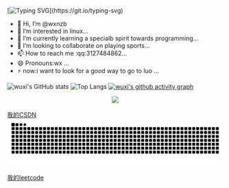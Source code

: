 [![Typing SVG](https://readme-typing-svg.demolab.com?font=Fira+Code&weight=600&size=32&pause=1000&center=&vCenter=&repeat=&random=&width=485&separator=%3C&lines=printf(%22hello+%2Clinux%22);%3CPlease+be+happy+everyday!)](https://git.io/typing-svg)
- 👋 Hi, I’m @wxnzb
- 👀 I’m interested in linux...
- 🌱 I’m currently learning a specialb spirit towards programming...
- 💞️ I’m looking to collaborate on playing sports...
- 📫 How to reach me :qq:3127484862...
- 😄 Pronouns:wx ...
- ⚡ now:i want to look for a good way to go to luo ...

<!---
wxnzb/wxnzb is a ✨ special ✨ repository because its `README.md` (this file) appears on your GitHub profile.
You can click the Preview link to take a look at your changes.
--->
![wuxi's GitHub stats](https://github-readme-stats.vercel.app/api?username=wxnzb&show_icons=true&theme=tokyonight)
![Top Langs](https://github-readme-stats.vercel.app/api/top-langs/?username=wxnzb&layout=compact&theme=tokyonight)
[![wuxi's github activity graph](https://github-readme-activity-graph.vercel.app/graph?username=wxnzb&theme=github-compact)](https://github.com/ashutosh00710/github-readme-activity-graph)
<p align="center">

<img src="https://img.shields.io/badge/Python-FFD749?style=for-the-badge&logo=Python&logoColor=white" />

[我的CSDN](https://blog.csdn.net/2301_80105928?spm=1000.2115.3001.5343)
![](https://raw.githubusercontent.com/wxnzb/wxnzb/output/github-contribution-grid-snake.svg)

[我的leetcode](https://leetcode.cn/u/tian-xian-bao-bao-4h/)
</p>


